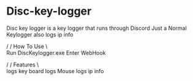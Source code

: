 # Disc-key-logger
Disc key logger is a key logger that runs through Discord 
Just a Normal Keylogger also logs ip info


/ / How To Use \ \
Run DiscKeylogger.exe
Enter WebHook

/ / Features \ \
logs key board
logs Mouse
logs ip info
